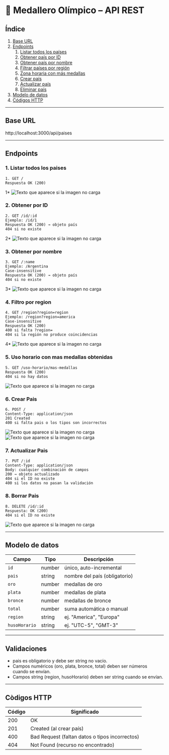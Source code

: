 # 🏅 Medallero Olímpico – API REST

## Índice

1. [Base URL](#base-url)
2. [Endpoints](#endpoints)
   1. [Listar todos los países](#1-listar-todos-los-países)
   2. [Obtener país por ID](#2-obtener-país-por-id)
   3. [Obtener país por nombre](#3-obtener-país-por-nombre)
   4. [Filtrar países por región](#4-filtrar-países-por-región)
   5. [Zona horaria con más medallas](#5-zona-horaria-con-más-medallas)
   6. [Crear país](#6-crear-país)
   7. [Actualizar país](#7-actualizar-país)
   8. [Eliminar país](#8-eliminar-país)
3. [Modelo de datos](#modelo-de-datos)
4. [Códigos HTTP](#códigos-http)

---

## Base URL

http://localhost:3000/api/paises

---

## Endpoints

### 1. Listar todos los paises

```http
1. GET /
Respuesta OK (200)
```

1\*
![Texto que aparece si la imagen no carga](./Assets/image1.png)

### 2. Obtener por ID

```http
2. GET /id/:id
Ejemplo: /id/1
Respuesta OK (200) → objeto país
404 si no existe
```

2\*
![Texto que aparece si la imagen no carga](./Assets/image2.png)

### 3. Obtener por nombre

```http
3. GET /:name
Ejemplo: /Argentina
Case-insensitive
Respuesta OK (200) → objeto país
404 si no existe
```

3\*
![Texto que aparece si la imagen no carga](./Assets/image3.png)

### 4. Filtro por region

```http
4. GET /region?region=region
Ejemplo: /region?region=america
Case-insensitive
Respuesta OK (200)
400 si falta ?region=
404 si la región no produce coincidencias
```

4\*
![Texto que aparece si la imagen no carga](./Assets/image4.png)

### 5. Uso horario con mas medallas obtenidas

```http
5. GET /uso-horario/mas-medallas
Respuesta OK (200)
404 si no hay datos
```

![Texto que aparece si la imagen no carga](./Assets/image5.png)

### 6. Crear Pais

```http
6. POST /
Content-Type: application/json
201 Created
400 si falta pais o los tipos son incorrectos
```

![Texto que aparece si la imagen no carga](./Assets/image6.png)
![Texto que aparece si la imagen no carga](./Assets/image6.1.png)

### 7. Actualizar Pais

```http
7. PUT /:id
Content-Type: application/json
Body: cualquier combinación de campos
200 → objeto actualizado
404 si el ID no existe
400 si los datos no pasan la validación
```

### 8. Borrar Pais

```http
8. DELETE /id/:id
Respuesta: OK (200)
404 si el ID no existe
```

![Texto que aparece si la imagen no carga](./Assets/image8.png)

---

## Modelo de datos

| Campo         | Tipo   | Descripción                   |
| ------------- | ------ | ----------------------------- |
| `id`          | number | único, auto-incremental       |
| `pais`        | string | nombre del país (obligatorio) |
| `oro`         | number | medallas de oro               |
| `plata`       | number | medallas de plata             |
| `bronce`      | number | medallas de bronce            |
| `total`       | number | suma automática o manual      |
| `region`      | string | ej. "America", "Europa"       |
| `husoHorario` | string | ej. "UTC-5", "GMT-3"          |

---

## Validaciones

- pais es obligatorio y debe ser string no vacío.
- Campos numéricos (oro, plata, bronce, total) deben ser números cuando se envían.
- Campos string (region, husoHorario) deben ser string cuando se envían.

---

## Còdigos HTTP

| Código | Significado                                    |
| ------ | ---------------------------------------------- |
| 200    | OK                                             |
| 201    | Created (al crear país)                        |
| 400    | Bad Request (faltan datos o tipos incorrectos) |
| 404    | Not Found (recurso no encontrado)              |
